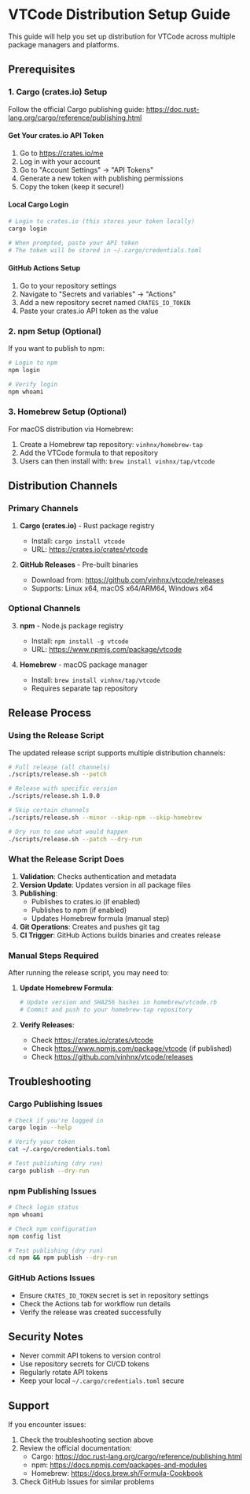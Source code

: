 # VTCode Distribution Setup Guide

This guide will help you set up distribution for VTCode across multiple package managers and platforms.

## Prerequisites

### 1. Cargo (crates.io) Setup

Follow the official Cargo publishing guide: https://doc.rust-lang.org/cargo/reference/publishing.html

#### Get Your crates.io API Token

1. Go to https://crates.io/me
2. Log in with your account
3. Go to "Account Settings" → "API Tokens"
4. Generate a new token with publishing permissions
5. Copy the token (keep it secure!)

#### Local Cargo Login

```bash
# Login to crates.io (this stores your token locally)
cargo login

# When prompted, paste your API token
# The token will be stored in ~/.cargo/credentials.toml
```

#### GitHub Actions Setup

1. Go to your repository settings
2. Navigate to "Secrets and variables" → "Actions"
3. Add a new repository secret named `CRATES_IO_TOKEN`
4. Paste your crates.io API token as the value

### 2. npm Setup (Optional)

If you want to publish to npm:

```bash
# Login to npm
npm login

# Verify login
npm whoami
```

### 3. Homebrew Setup (Optional)

For macOS distribution via Homebrew:

1. Create a Homebrew tap repository: `vinhnx/homebrew-tap`
2. Add the VTCode formula to that repository
3. Users can then install with: `brew install vinhnx/tap/vtcode`

## Distribution Channels

### Primary Channels

1. **Cargo (crates.io)** - Rust package registry

    - Install: `cargo install vtcode`
    - URL: https://crates.io/crates/vtcode

2. **GitHub Releases** - Pre-built binaries
    - Download from: https://github.com/vinhnx/vtcode/releases
    - Supports: Linux x64, macOS x64/ARM64, Windows x64

### Optional Channels

3. **npm** - Node.js package registry

    - Install: `npm install -g vtcode`
    - URL: https://www.npmjs.com/package/vtcode

4. **Homebrew** - macOS package manager
    - Install: `brew install vinhnx/tap/vtcode`
    - Requires separate tap repository

## Release Process

### Using the Release Script

The updated release script supports multiple distribution channels:

```bash
# Full release (all channels)
./scripts/release.sh --patch

# Release with specific version
./scripts/release.sh 1.0.0

# Skip certain channels
./scripts/release.sh --minor --skip-npm --skip-homebrew

# Dry run to see what would happen
./scripts/release.sh --patch --dry-run
```

### What the Release Script Does

1. **Validation**: Checks authentication and metadata
2. **Version Update**: Updates version in all package files
3. **Publishing**:
    - Publishes to crates.io (if enabled)
    - Publishes to npm (if enabled)
    - Updates Homebrew formula (manual step)
4. **Git Operations**: Creates and pushes git tag
5. **CI Trigger**: GitHub Actions builds binaries and creates release

### Manual Steps Required

After running the release script, you may need to:

1. **Update Homebrew Formula**:

    ```bash
    # Update version and SHA256 hashes in homebrew/vtcode.rb
    # Commit and push to your homebrew-tap repository
    ```

2. **Verify Releases**:
    - Check https://crates.io/crates/vtcode
    - Check https://www.npmjs.com/package/vtcode (if published)
    - Check https://github.com/vinhnx/vtcode/releases

## Troubleshooting

### Cargo Publishing Issues

```bash
# Check if you're logged in
cargo login --help

# Verify your token
cat ~/.cargo/credentials.toml

# Test publishing (dry run)
cargo publish --dry-run
```

### npm Publishing Issues

```bash
# Check login status
npm whoami

# Check npm configuration
npm config list

# Test publishing (dry run)
cd npm && npm publish --dry-run
```

### GitHub Actions Issues

-   Ensure `CRATES_IO_TOKEN` secret is set in repository settings
-   Check the Actions tab for workflow run details
-   Verify the release was created successfully

## Security Notes

-   Never commit API tokens to version control
-   Use repository secrets for CI/CD tokens
-   Regularly rotate API tokens
-   Keep your local `~/.cargo/credentials.toml` secure

## Support

If you encounter issues:

1. Check the troubleshooting section above
2. Review the official documentation:
    - Cargo: https://doc.rust-lang.org/cargo/reference/publishing.html
    - npm: https://docs.npmjs.com/packages-and-modules
    - Homebrew: https://docs.brew.sh/Formula-Cookbook
3. Check GitHub Issues for similar problems
